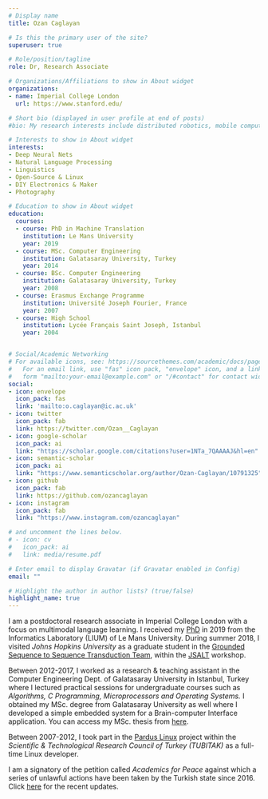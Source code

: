 ```yaml
---
# Display name
title: Ozan Caglayan

# Is this the primary user of the site?
superuser: true

# Role/position/tagline
role: Dr, Research Associate

# Organizations/Affiliations to show in About widget
organizations:
- name: Imperial College London
  url: https://www.stanford.edu/

# Short bio (displayed in user profile at end of posts)
#bio: My research interests include distributed robotics, mobile computing and programmable matter.

# Interests to show in About widget
interests:
- Deep Neural Nets
- Natural Language Processing
- Linguistics
- Open-Source & Linux
- DIY Electronics & Maker
- Photography

# Education to show in About widget
education:
  courses:
  - course: PhD in Machine Translation
    institution: Le Mans University
    year: 2019
  - course: MSc. Computer Engineering
    institution: Galatasaray University, Turkey
    year: 2014
  - course: BSc. Computer Engineering
    institution: Galatasaray University, Turkey
    year: 2008
  - course: Erasmus Exchange Programme
    institution: Université Joseph Fourier, France
    year: 2007
  - course: High School
    institution: Lycée Français Saint Joseph, Istanbul
    year: 2004


# Social/Academic Networking
# For available icons, see: https://sourcethemes.com/academic/docs/page-builder/#icons
#   For an email link, use "fas" icon pack, "envelope" icon, and a link in the
#   form "mailto:your-email@example.com" or "/#contact" for contact widget.
social:
- icon: envelope
  icon_pack: fas
  link: 'mailto:o.caglayan@ic.ac.uk'
- icon: twitter
  icon_pack: fab
  link: https://twitter.com/Ozan__Caglayan
- icon: google-scholar
  icon_pack: ai
  link: "https://scholar.google.com/citations?user=1NTa_7QAAAAJ&hl=en"
- icon: semantic-scholar
  icon_pack: ai
  link: "https://www.semanticscholar.org/author/Ozan-Caglayan/10791325"
- icon: github
  icon_pack: fab
  link: https://github.com/ozancaglayan
- icon: instagram
  icon_pack: fab
  link: "https://www.instagram.com/ozancaglayan"

# and uncomment the lines below.
# - icon: cv
#   icon_pack: ai
#   link: media/resume.pdf

# Enter email to display Gravatar (if Gravatar enabled in Config)
email: ""

# Highlight the author in author lists? (true/false)
highlight_name: true
---
```


I am a postdoctoral research associate in Imperial College London with a focus
on multimodal language learning. I received my [PhD](http://theses.fr/s131764) in 2019 from the Informatics Laboratory (LIUM) of Le Mans University.
During summer 2018, I visited *Johns Hopkins University* as a graduate student in the
[Grounded Sequence to Sequence Transduction Team](https://www.clsp.jhu.edu/workshops/18-workshop/grounded-sequence-sequence-transduction), within the [JSALT](https://www.clsp.jhu.edu/workshops/18-workshop/about) workshop.

Between 2012-2017, I worked as a research & teaching assistant in the Computer Engineering Dept. of Galatasaray University in Istanbul, Turkey
where I lectured practical sessions for undergraduate courses such as *Algorithms, C Programming, Microprocessors and Operating Systems.*
I obtained my MSc. degree from Galatasaray University as well where I developed a simple embedded system for a Brain-computer Interface
application. You can access my MSc. thesis from [here](https://tez.yok.gov.tr/UlusalTezMerkezi/TezGoster?key=48XPj7KKQhKUgntkUiKO3HIxE1L99sARgkMEV4zBK8-3EiHlxIznHi1lr3F90GMf).

Between 2007-2012, I took part in the [Pardus Linux](https://en.wikipedia.org/wiki/Pardus_(operating_system)) project within the
*Scientific & Technological Research Council of Turkey (TUBITAK)* as a full-time Linux developer.

I am a signatory of the petition called *Academics for Peace* against which a series of unlawful actions have been
taken by the Turkish state since 2016. Click [here](https://www.frontlinedefenders.org/en/case/judicial-harassment-academics-peace)
for the recent updates.

